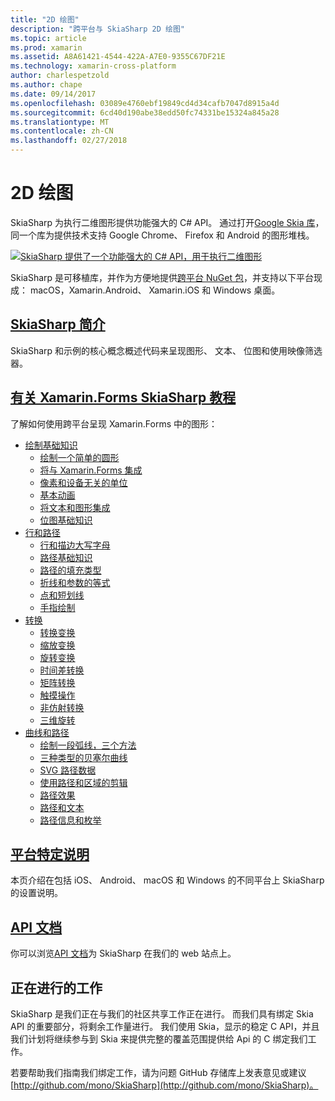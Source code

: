 ```yaml
---
title: "2D 绘图"
description: "跨平台与 SkiaSharp 2D 绘图"
ms.topic: article
ms.prod: xamarin
ms.assetid: A8A61421-4544-422A-A7E0-9355C67DF21E
ms.technology: xamarin-cross-platform
author: charlespetzold
ms.author: chape
ms.date: 09/14/2017
ms.openlocfilehash: 03089e4760ebf19849cd4d34cafb7047d8915a4d
ms.sourcegitcommit: 6cd40d190abe38edd50fc74331be15324a845a28
ms.translationtype: MT
ms.contentlocale: zh-CN
ms.lasthandoff: 02/27/2018
---
```

# <a name="2d-drawing"></a>2D 绘图

SkiaSharp 为执行二维图形提供功能强大的 C# API。 通过打开[Google Skia 库](http://skia.org)，同一个库为提供技术支持 Google Chrome、 Firefox 和 Android 的图形堆栈。

[ ![](images/ide-sml.png "SkiaSharp 提供了一个功能强大的 C# API，用于执行二维图形")](images/ide.png)

SkiaSharp 是可移植库，并作为方便地提供[跨平台 NuGet 包](https://www.nuget.org/packages/SkiaSharp)，并支持以下平台现成： macOS，Xamarin.Android、 Xamarin.iOS 和 Windows 桌面。

## <a name="introduction-to-skiasharpgraphics-gamesskiasharpintroductionmd"></a>[SkiaSharp 简介](~/graphics-games/skiasharp/introduction.md)

SkiaSharp 和示例的核心概念概述代码来呈现图形、 文本、 位图和使用映像筛选器。

## <a name="skiasharp-tutorials-for-xamarinformsxamarin-formsuser-interfacegraphicsskiasharpindexmd"></a>[有关 Xamarin.Forms SkiaSharp 教程](~/xamarin-forms/user-interface/graphics/skiasharp/index.md)

了解如何使用跨平台呈现 Xamarin.Forms 中的图形：

- [绘制基础知识](~/xamarin-forms/user-interface/graphics/skiasharp/basics/index.md)
  * [绘制一个简单的圆形](~/xamarin-forms/user-interface/graphics/skiasharp/basics/circle.md)
  * [将与 Xamarin.Forms 集成](~/xamarin-forms/user-interface/graphics/skiasharp/basics/integration.md)
  * [像素和设备无关的单位](~/xamarin-forms/user-interface/graphics/skiasharp/basics/pixels.md)
  * [基本动画](~/xamarin-forms/user-interface/graphics/skiasharp/basics/animation.md)
  * [将文本和图形集成](~/xamarin-forms/user-interface/graphics/skiasharp/basics/text.md)
  * [位图基础知识](~/xamarin-forms/user-interface/graphics/skiasharp/basics/bitmaps.md)
- [行和路径](~/xamarin-forms/user-interface/graphics/skiasharp/paths/index.md)
  * [行和描边大写字母](~/xamarin-forms/user-interface/graphics/skiasharp/paths/lines.md)
  * [路径基础知识](~/xamarin-forms/user-interface/graphics/skiasharp/paths/paths.md)
  * [路径的填充类型](~/xamarin-forms/user-interface/graphics/skiasharp/paths/fill-types.md)
  * [折线和参数的等式](~/xamarin-forms/user-interface/graphics/skiasharp/paths/polylines.md)
  * [点和短划线](~/xamarin-forms/user-interface/graphics/skiasharp/paths/dots.md)
  * [手指绘制](~/xamarin-forms/user-interface/graphics/skiasharp/paths/finger-paint.md)
- [转换](~/xamarin-forms/user-interface/graphics/skiasharp/transforms/index.md)
  * [转换变换](~/xamarin-forms/user-interface/graphics/skiasharp/transforms/translate.md)
  * [缩放变换](~/xamarin-forms/user-interface/graphics/skiasharp/transforms/scale.md)
  * [旋转变换](~/xamarin-forms/user-interface/graphics/skiasharp/transforms/rotate.md)
  * [时间差转换](~/xamarin-forms/user-interface/graphics/skiasharp/transforms/skew.md)
  * [矩阵转换](~/xamarin-forms/user-interface/graphics/skiasharp/transforms/matrix.md)
  * [触摸操作](~/xamarin-forms/user-interface/graphics/skiasharp/transforms/touch.md)
  * [非仿射转换](~/xamarin-forms/user-interface/graphics/skiasharp/transforms/non-affine.md)
  * [三维旋转](~/xamarin-forms/user-interface/graphics/skiasharp/transforms/3d-rotation.md)
- [曲线和路径](~/xamarin-forms/user-interface/graphics/skiasharp/curves/index.md)
  * [绘制一段弧线，三个方法](~/xamarin-forms/user-interface/graphics/skiasharp/curves/arcs.md)
  * [三种类型的贝塞尔曲线](~/xamarin-forms/user-interface/graphics/skiasharp/curves/beziers.md)
  * [SVG 路径数据](~/xamarin-forms/user-interface/graphics/skiasharp/curves/path-data.md)
  * [使用路径和区域的剪辑](~/xamarin-forms/user-interface/graphics/skiasharp/curves/clipping.md)
  * [路径效果](~/xamarin-forms/user-interface/graphics/skiasharp/curves/effects.md)
  * [路径和文本](~/xamarin-forms/user-interface/graphics/skiasharp/curves/text-paths.md)
  * [路径信息和枚举](~/xamarin-forms/user-interface/graphics/skiasharp/curves/information.md)

## <a name="platform-specific-notesgraphics-gamesskiasharpplatformmd"></a>[平台特定说明](~/graphics-games/skiasharp/platform.md)

本页介绍在包括 iOS、 Android、 macOS 和 Windows 的不同平台上 SkiaSharp 的设置说明。

## <a name="api-documentationhttpsdeveloperxamarincomapinamespaceskiasharp"></a>[API 文档](https://developer.xamarin.com/api/namespace/SkiaSharp/)

你可以浏览[API 文档](https://developer.xamarin.com/api/namespace/SkiaSharp/)为 SkiaSharp 在我们的 web 站点上。

## <a name="work-in-progress"></a>正在进行的工作

SkiaSharp 是我们正在与我们的社区共享工作正在进行。 而我们具有绑定 Skia API 的重要部分，将剩余工作量进行。 我们使用 Skia，显示的稳定 C API，并且我们计划将继续参与到 Skia 来提供完整的覆盖范围提供给 Api 的 C 绑定我们工作。

若要帮助我们指南我们绑定工作，请为问题 GitHub 存储库上发表意见或建议[http://github.com/mono/SkiaSharp](http://github.com/mono/SkiaSharp)。
